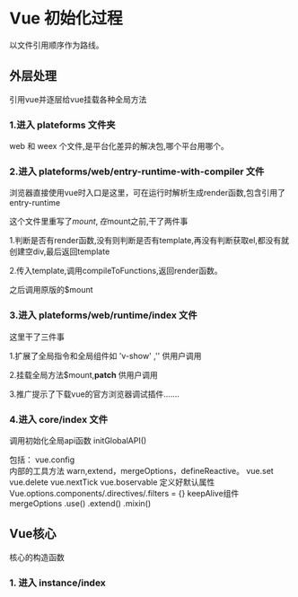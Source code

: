 
# Vue 初始化过程

以文件引用顺序作为路线。

## 外层处理

引用vue并逐层给vue挂载各种全局方法

### 1.进入 plateforms 文件夹

 web 和 weex 个文件,是平台化差异的解决包,哪个平台用哪个。

### 2.进入 plateforms/web/entry-runtime-with-compiler 文件

浏览器直接使用vue时入口是这里，可在运行时解析生成render函数,包含引用了entry-runtime

这个文件里重写了$mount,在$mount之前,干了两件事

1.判断是否有render函数,没有则判断是否有template,再没有判断获取el,都没有就创建空div,最后返回template

2.传入template,调用compileToFunctions,返回render函数。

之后调用原版的$mount

### 3.进入 plateforms/web/runtime/index 文件

这里干了三件事

1.扩展了全局指令和全局组件如 'v-show' ,'<transition>' 供用户调用

2.挂载全局方法$mount,__patch__ 供用户调用

3.推广提示了下载vue的官方浏览器调试插件.......

### 4.进入 core/index 文件

调用初始化全局api函数 initGlobalAPI()

包括：
    vue.config  
    内部的工具方法 warn,extend，mergeOptions，defineReactive。 
    vue.set vue.delete vue.nextTick
    vue.boservable
    定义好默认属性 Vue.options.components/.directives/.filters = {} 
    keepAlive组件 mergeOptions
    .use() .extend() .mixin()

## Vue核心

核心的构造函数

### 1. 进入 instance/index


